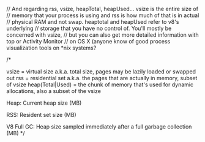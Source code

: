 // And regarding rss, vsize, heapTotal, heapUsed... vsize is the entire size of 
// memory that your process is using and rss is how much of that is in actual 
// physical RAM and not swap. heaptotal and heapUsed refer to v8's underlying 
// storage that you have no control of. You'll mostly be concerned with vsize, 
// but you can also get more detailed information with top or Activity Monitor
// on OS X (anyone know of good process visualization tools on *nix systems?

  /*

  vsize = virtual size a.k.a. total size, pages may be lazily loaded or
  swapped out
  rss = residential set a.k.a. the pages that are actually in memory,
  subset of vsize
  heap(Total|Used) = the chunk of memory that's used for dynamic
  allocations, also a subset of the vsize

  Heap: Current heap size (MB)

RSS: Resident set size (MB)

V8 Full GC: Heap size sampled immediately after a full garbage collection (MB)
*/
